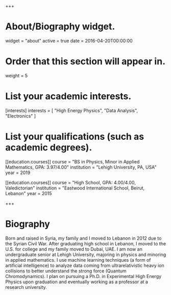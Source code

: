 +++
# About/Biography widget.
widget = "about"
active = true
date = 2016-04-20T00:00:00

# Order that this section will appear in.
weight = 5

# List your academic interests.
[interests]
  interests = [
    "High Energy Physics",
    "Data Analysis",
    "Electronics"
  ]

# List your qualifications (such as academic degrees).
[[education.courses]]
  course = "BS in Physics, Minor in Applied Mathematics, GPA: 3.97/4.00"
  institution = "Lehigh University, PA, USA"
  year = 2019

[[education.courses]]
  course = "High School, GPA: 4.00/4.00, Valedictorian"
  institution = "Eastwood International School, Beirut, Lebanon"
  year = 2015
 
+++

# Biography

Born and raised in Syria, my family and I moved to Lebanon in 2012 due to the Syrian Civil War. After graduating high school in Lebanon, I moved to the U.S. for college and my family moved to Dubai, UAE. I am now an undergraduate senior at Lehigh University, majoring in physics and minoring in applied mathematics. I use machine learning techniques (a form of artificial intelligence) to analyze data coming from ultrarelativistic heavy ion collisions to better understand the strong force (Quantum Chromodynamics). I plan on pursuing a Ph.D. in Experimental High Energy Physics upon graduation and eventually working as a professor at a research university.
